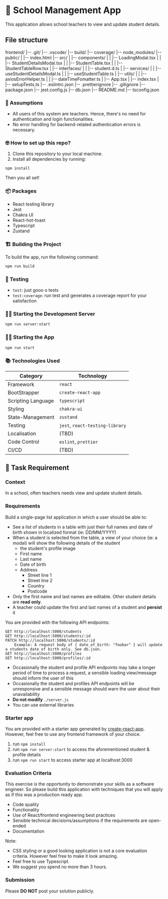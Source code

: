 # 🚀 School Management App

This application allows school teachers to view and update student details.

## File structure

frontend/
|-- .git/
|-- .vscode/
|-- build/
|-- coverage/
|-- node_modules/
|-- public/
| |-- index.html
|-- src/
| |-- components/
| | |-- LoadingModal.tsx
| | |-- StudentDetailsModal.tsx
| | |-- StudentTable.tsx
| | |-- StudentTableRow.tsx
| |-- interfaces/
| | |-- student.d.ts
| |-- services/
| | |-- useStudentDetailsModal.ts
| | |-- useStudentTable.ts
| |-- utils/
| | |-- axiosErrorHelper.ts
| | |-- dateTimeFomatter.ts
| |-- App.tsx
| |-- index.tsx
| |-- setupTests.ts
|-- .eslintrc.json
|-- .prettierignore
|-- .gitignore
|-- package.json
|-- jest.config.js
|-- db.json
|-- README.md
|-- tsconfig.json

### 🤔 Assumptions

- All users of this system are teachers. Hence, there's no need for authentication and login functionalities.
- No error handling for backend-related authentication errors is necessary.

### 🤓 How to set up this repo?

1. Clone this repository to your local machine.
2. Install all dependencies by running:

```
npm install
```

Then you all set!

### 📦 Packages

- React testing library
- Jest
- Chakra UI
- React-hot-toast
- Typescript
- Zustand

### 🏗️ Building the Project

To build the app, run the following command:

```bash
npm run build
```

### 🧪 Testing

- `test`: just gooo o tests
- `test:coverage`: run test and generates a coverage report for your satisfaction

### 🧑‍💻 Starting the Development Server

```bash
npm run server:start
```

### 🧑‍💻 Starting the App

```bash
npm run start
```

### 📚 Technologies Used

| Category           | Technology                      |
| ------------------ | ------------------------------- |
| Framework          | `react`                         |
| BootStrapper       | `create-react-app`              |
| Scripting Language | `typescript`                    |
| Styling            | `chakra-ui`                     |
| State-Management   | `zustand`                       |
| Testing            | `jest`, `react-testing-library` |
| Localisation       | (TBD)                           |
| Code Control       | `eslint`, `prettier`            |
| CI/CD              | (TBD)                           |

## 📝 Task Requirement

### Context

In a school, often teachers needs view and update student details.

### Requirements

Build a single-page list application in which a user should be able to:

- See a list of students in a table with just their full names and date of birth shown in localized format (ie: DD/MM/YYYY)
- When a student is selected from the table, a view of your choice (ie: a modal) will show the following details of the student
  - the student's profile image
  - First name
  - Last name
  - Date of birth
  - Address
    - Street line 1
    - Street line 2
    - Country
    - Postcode
- Only the first name and last names are editable. Other student details are **read only**.
- A teacher could update the first and last names of a student and **persist** it

You are provided with the following API endpoints:

```
GET http://localhost:5000/students
GET http://localhost:5000/students/:id
PATCH http://localhost:5000/students/:id
    Example: A request body of { date_of_birth: "foobar" } will update a students date of birth only. See db.json.
GET http://localhost:5000/profiles
GET http://localhost:5000/profiles/:id

```

- Occasionally the student and profile API endpoints may take a longer period of time to process a request, a sensible loading view/message should inform the user of this
- Occasionally the student and profiles API endpoints will be unresponsive and a sensible message should warn the user about their unavailability
- **Do not modify** `./server.js`
- You can use external libraries

### Starter app

You are provided with a starter app generated by [create-react-app](https://reactjs.org/docs/create-a-new-react-app.html).
However, feel free to use any frontend framework of your choice.

1. run `npm install`
2. run `npm run server:start` to access the aforementioned student & profile details
3. run `npm run start` to access starter app at localhost:3000

### Evaluation Criteria

This exercise is the opportunity to demonstrate your skills as a software engineer. So please build this application with techniques that you will apply as if this was a production ready app.

- Code quality
- Functionality
- Use of React/frontend engineering best practices
- Sensible technical decisions/assumptions if the requirements are open-ended
- Documentation

Note:

- CSS styling or a good looking application is not a core evaluation criteria. However feel free to make it look amazing.
- Feel free to use Typescript.
- We suggest you spend no more than 3 hours.

### Submission

Please **DO NOT** post your solution publicly.
